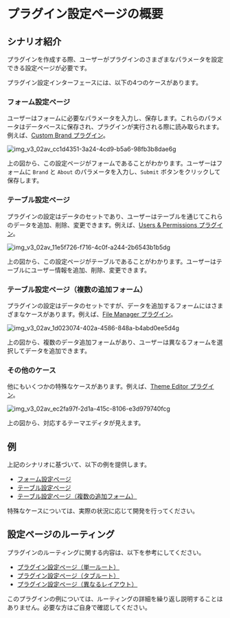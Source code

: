 # プラグイン設定ページの概要

## シナリオ紹介

プラグインを作成する際、ユーザーがプラグインのさまざまなパラメータを設定できる設定ページが必要です。

プラグイン設定インターフェースには、以下の4つのケースがあります。

### フォーム設定ページ

ユーザーはフォームに必要なパラメータを入力し、保存します。これらのパラメータはデータベースに保存され、プラグインが実行される際に読み取られます。例えば、[Custom Brand プラグイン](/handbook/custom-brand#使用説明)。

![img_v3_02av_cc1d4351-3a24-4cd9-b5a6-98fb3b8dae6g](https://static-docs.nocobase.com/img_v3_02av_cc1d4351-3a24-4cd9-b5a6-98fb3b8dae6g.jpg)

上の図から、この設定ページがフォームであることがわかります。ユーザーはフォームに `Brand` と `About` のパラメータを入力し、`Submit` ボタンをクリックして保存します。

### テーブル設定ページ

プラグインの設定はデータのセットであり、ユーザーはテーブルを通じてこれらのデータを追加、削除、変更できます。例えば、[Users & Permissions プラグイン](/handbook/users)。

![img_v3_02av_11e5f726-f716-4c0f-a244-2b6543b1b5dg](https://static-docs.nocobase.com/img_v3_02av_11e5f726-f716-4c0f-a244-2b6543b1b5dg.jpg)

上の図から、この設定ページがテーブルであることがわかります。ユーザーはテーブルにユーザー情報を追加、削除、変更できます。

### テーブル設定ページ（複数の追加フォーム）

プラグインの設定はデータのセットですが、データを追加するフォームにはさまざまなケースがあります。例えば、[File Manager プラグイン](/handbook/file-manager)。

![img_v3_02av_1d023074-402a-4586-848a-b4abd0ee5d4g](https://static-docs.nocobase.com/img_v3_02av_1d023074-402a-4586-848a-b4abd0ee5d4g.jpg)

上の図から、複数のデータ追加フォームがあり、ユーザーは異なるフォームを選択してデータを追加できます。

### その他のケース

他にもいくつかの特殊なケースがあります。例えば、[Theme Editor プラグイン](/handbook/theme-editor#テーマ設定ページへのリンク)。

![img_v3_02av_ec2fa97f-2d1a-415c-8106-e3d979740fcg](https://static-docs.nocobase.com/img_v3_02av_ec2fa97f-2d1a-415c-8106-e3d979740fcg.jpg)

上の図から、対応するテーマエディタが見えます。

## 例

上記のシナリオに基づいて、以下の例を提供します。

- [フォーム設定ページ](/plugin-samples/plugin-settings/form)
- [テーブル設定ページ](/plugin-samples/plugin-settings/table)
- [テーブル設定ページ（複数の追加フォーム）](/plugin-samples/plugin-settings/table-multiple-forms.md)

特殊なケースについては、実際の状況に応じて開発を行ってください。

## 設定ページのルーティング

プラグインのルーティングに関する内容は、以下を参考にしてください。

- [プラグイン設定ページ（単一ルート）](/plugin-samples/router/add-setting-page-single-route)
- [プラグイン設定ページ（タブルート）](/plugin-samples/router/add-setting-page-tabs-routes)
- [プラグイン設定ページ（異なるレイアウト）](/plugin-samples/router/add-setting-page-layout-routes)

このプラグインの例については、ルーティングの詳細を繰り返し説明することはありません。必要な方はご自身で確認してください。

